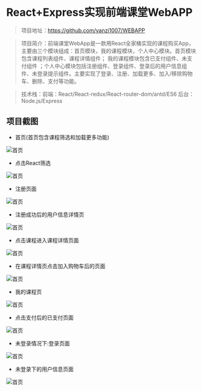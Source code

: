 # React+Express实现前端课堂WebAPP

> 项目地址：https://github.com/yanzi1007/WEBAPP

> 项目简介：前端课堂WebApp是一款用React全家桶实现的课程购买App，主要由三个模块组成：首页模块，我的课程模块，个人中心模块。首页模块包含课程列表组件、课程详情组件； 我的课程模块包含已支付组件、未支付组件 ；个人中心模块包括注册组件、登录组件、登录后的用户信息组件、未登录提示组件。主要实现了登录、注册、加载更多、加入/移除购物车、删除、支付等功能。

> 技术栈：前端：React/React-redux/React-router-dom/antd/ES6 后台：Node.js/Express

## 项目截图


* 首页(首页包含课程筛选和加载更多功能)

![首页](./record/home.jpg)

* 点击React筛选

![首页](./record/ReactHome.jpg)

* 注册页面

![首页](./record/register.jpg)

* 注册成功后的用户信息详情页

![首页](./record/userInfo.jpg)

* 点击课程进入课程详情页面

![首页](./record/courseInfo.jpg)

* 在课程详情页点击加入购物车后的页面

![首页](./record/courseInfo2.jpg)

* 我的课程页

![首页](./record/mycourse.jpg)

* 点击支付后的已支付页面

![首页](./record/pay_pay.jpg)



* 未登录情况下:登录页面

![首页](./record/login.jpg)

* 未登录下的用户信息页面

![首页](./record/userInfo_ul.jpg)
